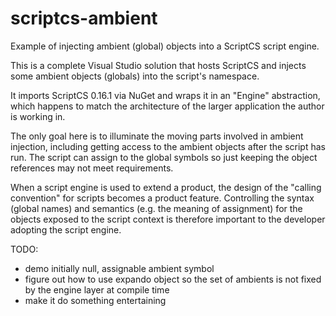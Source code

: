 # scriptcs-ambient
Example of injecting ambient (global) objects into a ScriptCS script engine.  

This is a complete Visual Studio solution that hosts ScriptCS and injects some ambient
objects (globals) into the script's namespace.

It imports ScriptCS 0.16.1 via NuGet and wraps it in an "Engine" abstraction,
which happens to match the architecture of the larger application the author is
working in.

The only goal here is to illuminate the moving parts involved in ambient injection,
including getting access to the ambient objects after the script has run.  The script
can assign to the global symbols so just keeping the object references may not
meet requirements.

When a script engine is used to extend a product, the design of the "calling convention"
for scripts becomes a product feature.  Controlling the syntax (global names) and
semantics (e.g. the meaning of assignment) for the objects exposed to the script
context is therefore important to the developer adopting the script engine.

TODO:
- demo initially null, assignable ambient symbol
- figure out how to use expando object so the set of ambients is not fixed by the engine layer at compile time
- make it do something entertaining
